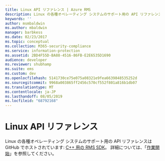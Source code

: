 ```yaml
---
title: Linux API リファレンス | Azure RMS
description: Linux の各種オペレーティング システムのサポート用の API リファレンスは GitHub でホストされています。
keywords: ''
author: msmbaldwin
ms.author: mbaldwin
manager: barbkess
ms.date: 02/23/2017
ms.topic: conceptual
ms.collection: M365-security-compliance
ms.service: information-protection
ms.assetid: 2BD4F55D-BA88-4516-86FB-E2E6535D1690
audience: developer
ms.reviewer: shubhamp
ms.suite: ems
ms.custom: dev
ms.openlocfilehash: 5141730ce75e075a08321e9fea6639848535252d
ms.sourcegitcommit: 9968a003865ff2456c570cf552f801a816b1db07
ms.translationtype: MT
ms.contentlocale: ja-JP
ms.lasthandoff: 08/05/2019
ms.locfileid: "68792168"
---
```

# <a name="linux-api-reference"></a>Linux API リファレンス

Linux の各種オペレーティング システムのサポート用の API リファレンスは GitHub でホストされています: [C++ 用の RMS SDK](https://azuread.github.io/rms-sdk-for-cpp/annotated.html)。 詳細については、「[作業開始](get-started.md)」を参照してください。
